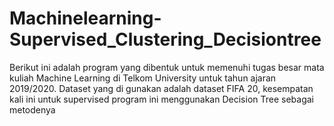 # Machinelearning-Supervised_Clustering_Decisiontree
Berikut ini adalah program yang dibentuk untuk memenuhi tugas besar mata kuliah Machine Learning di Telkom University untuk tahun ajaran 2019/2020. Dataset yang di gunakan adalah dataset FIFA 20, kesempatan kali ini untuk supervised program ini menggunakan Decision Tree sebagai metodenya
